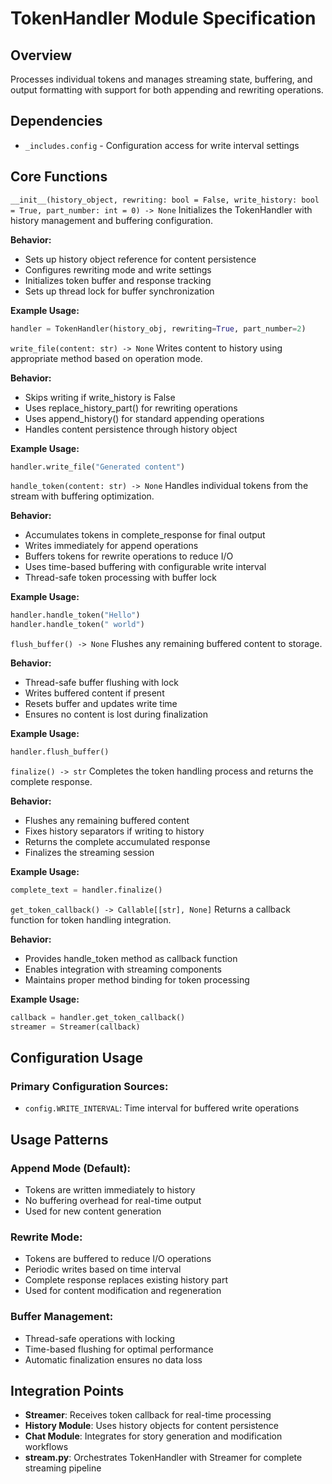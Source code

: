 # TokenHandler Module Specification

## Overview
Processes individual tokens and manages streaming state, buffering, and output formatting with support for both appending and rewriting operations.

## Dependencies
- `_includes.config` - Configuration access for write interval settings

## Core Functions

`__init__(history_object, rewriting: bool = False, write_history: bool = True, part_number: int = 0) -> None`
Initializes the TokenHandler with history management and buffering configuration.

**Behavior:**
- Sets up history object reference for content persistence
- Configures rewriting mode and write settings
- Initializes token buffer and response tracking
- Sets up thread lock for buffer synchronization

**Example Usage:**
```python
handler = TokenHandler(history_obj, rewriting=True, part_number=2)
```

`write_file(content: str) -> None`
Writes content to history using appropriate method based on operation mode.

**Behavior:**
- Skips writing if write_history is False
- Uses replace_history_part() for rewriting operations
- Uses append_history() for standard appending operations
- Handles content persistence through history object

**Example Usage:**
```python
handler.write_file("Generated content")
```

`handle_token(content: str) -> None`
Handles individual tokens from the stream with buffering optimization.

**Behavior:**
- Accumulates tokens in complete_response for final output
- Writes immediately for append operations
- Buffers tokens for rewrite operations to reduce I/O
- Uses time-based buffering with configurable write interval
- Thread-safe token processing with buffer lock

**Example Usage:**
```python
handler.handle_token("Hello")
handler.handle_token(" world")
```

`flush_buffer() -> None`
Flushes any remaining buffered content to storage.

**Behavior:**
- Thread-safe buffer flushing with lock
- Writes buffered content if present
- Resets buffer and updates write time
- Ensures no content is lost during finalization

**Example Usage:**
```python
handler.flush_buffer()
```

`finalize() -> str`
Completes the token handling process and returns the complete response.

**Behavior:**
- Flushes any remaining buffered content
- Fixes history separators if writing to history
- Returns the complete accumulated response
- Finalizes the streaming session

**Example Usage:**
```python
complete_text = handler.finalize()
```

`get_token_callback() -> Callable[[str], None]`
Returns a callback function for token handling integration.

**Behavior:**
- Provides handle_token method as callback function
- Enables integration with streaming components
- Maintains proper method binding for token processing

**Example Usage:**
```python
callback = handler.get_token_callback()
streamer = Streamer(callback)
```

## Configuration Usage

### Primary Configuration Sources:
- `config.WRITE_INTERVAL`: Time interval for buffered write operations

## Usage Patterns

### Append Mode (Default):
- Tokens are written immediately to history
- No buffering overhead for real-time output
- Used for new content generation

### Rewrite Mode:
- Tokens are buffered to reduce I/O operations
- Periodic writes based on time interval
- Complete response replaces existing history part
- Used for content modification and regeneration

### Buffer Management:
- Thread-safe operations with locking
- Time-based flushing for optimal performance
- Automatic finalization ensures no data loss

## Integration Points

- **Streamer**: Receives token callback for real-time processing
- **History Module**: Uses history objects for content persistence
- **Chat Module**: Integrates for story generation and modification workflows
- **stream.py**: Orchestrates TokenHandler with Streamer for complete streaming pipeline
